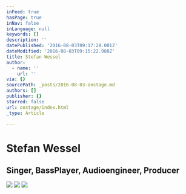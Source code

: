 ```yaml
---
inFeed: true
hasPage: true
inNav: false
inLanguage: null
keywords: []
description: ''
datePublished: '2016-08-03T09:17:28.001Z'
dateModified: '2016-08-03T09:15:22.988Z'
title: Stefan Wessel
author:
  - name: ''
    url: ''
via: {}
sourcePath: _posts/2016-08-03-onstage.md
authors: []
publisher: {}
starred: false
url: onstage/index.html
_type: Article

---
```

# Stefan Wessel

## Singer, BassPlayer, Audioengineer, Producer
![](https://the-grid-user-content.s3-us-west-2.amazonaws.com/150b50fa-e175-436f-9236-902712131875.jpg)
![](https://the-grid-user-content.s3-us-west-2.amazonaws.com/0eadcb37-5d56-4a87-b0b9-9252526a6639.jpg)
![](https://the-grid-user-content.s3-us-west-2.amazonaws.com/2330a7de-4987-4b41-ab5c-8ebee09ce3db.jpg)